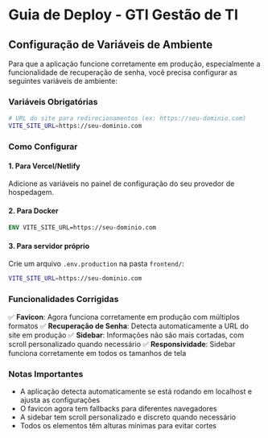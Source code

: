 # Guia de Deploy - GTI Gestão de TI

## Configuração de Variáveis de Ambiente

Para que a aplicação funcione corretamente em produção, especialmente a funcionalidade de recuperação de senha, você precisa configurar as seguintes variáveis de ambiente:

### Variáveis Obrigatórias

```bash
# URL do site para redirecionamentos (ex: https://seu-dominio.com)
VITE_SITE_URL=https://seu-dominio.com
```

### Como Configurar

#### 1. Para Vercel/Netlify
Adicione as variáveis no painel de configuração do seu provedor de hospedagem.

#### 2. Para Docker
```dockerfile
ENV VITE_SITE_URL=https://seu-dominio.com
```

#### 3. Para servidor próprio
Crie um arquivo `.env.production` na pasta `frontend/`:
```bash
VITE_SITE_URL=https://seu-dominio.com
```

### Funcionalidades Corrigidas

✅ **Favicon**: Agora funciona corretamente em produção com múltiplos formatos
✅ **Recuperação de Senha**: Detecta automaticamente a URL do site em produção
✅ **Sidebar**: Informações não são mais cortadas, com scroll personalizado quando necessário
✅ **Responsividade**: Sidebar funciona corretamente em todos os tamanhos de tela

### Notas Importantes

- A aplicação detecta automaticamente se está rodando em localhost e ajusta as configurações
- O favicon agora tem fallbacks para diferentes navegadores
- A sidebar tem scroll personalizado e discreto quando necessário
- Todos os elementos têm alturas mínimas para evitar cortes
